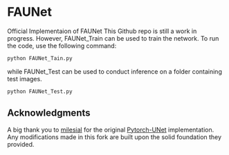 # FAUNet
Official Implementaion of FAUNet
This Github repo is still a work in progress.
However, FAUNet_Train can be used to train the network. 
To run the code, use the following command:
```bash
python FAUNet_Tain.py
```

while FAUNet_Test can be used to conduct inference on a folder containing test images. 
```bash
python FAUNet_Test.py
```

## Acknowledgments
A big thank you to [milesial](https://github.com/milesial) for the original [Pytorch-UNet](https://github.com/milesial/Pytorch-UNet) implementation. Any modifications made in this fork are built upon the solid foundation they provided.


